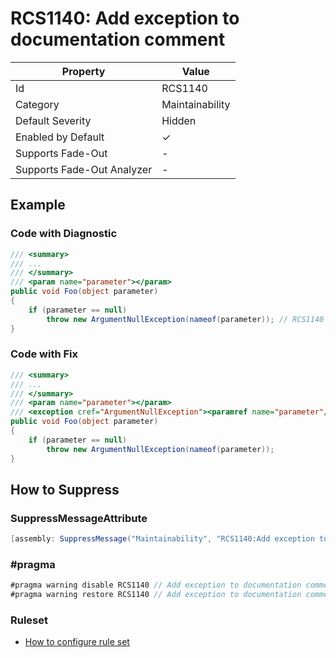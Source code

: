 # RCS1140: Add exception to documentation comment

| Property                    | Value           |
| --------------------------- | --------------- |
| Id                          | RCS1140         |
| Category                    | Maintainability |
| Default Severity            | Hidden          |
| Enabled by Default          | &#x2713;        |
| Supports Fade\-Out          | -               |
| Supports Fade\-Out Analyzer | -               |

## Example

### Code with Diagnostic

```csharp
/// <summary>
/// ...
/// </summary>
/// <param name="parameter"></param>
public void Foo(object parameter)
{
    if (parameter == null)
        throw new ArgumentNullException(nameof(parameter)); // RCS1140
}
```

### Code with Fix

```csharp
/// <summary>
/// ...
/// </summary>
/// <param name="parameter"></param>
/// <exception cref="ArgumentNullException"><paramref name="parameter"/> is <c>null</c>.</exception>
public void Foo(object parameter)
{
    if (parameter == null)
        throw new ArgumentNullException(nameof(parameter));
}
```

## How to Suppress

### SuppressMessageAttribute

```csharp
[assembly: SuppressMessage("Maintainability", "RCS1140:Add exception to documentation comment.", Justification = "<Pending>")]
```

### \#pragma

```csharp
#pragma warning disable RCS1140 // Add exception to documentation comment.
#pragma warning restore RCS1140 // Add exception to documentation comment.
```

### Ruleset

* [How to configure rule set](../HowToConfigureAnalyzers.md)
